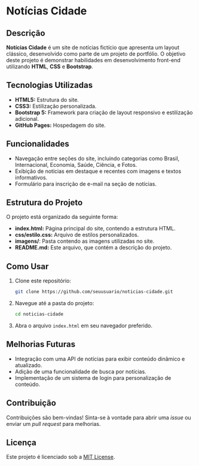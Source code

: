 # Notícias Cidade

## Descrição
**Notícias Cidade** é um site de notícias fictício que apresenta um layout clássico, desenvolvido como parte de um projeto de portfólio. O objetivo deste projeto é demonstrar habilidades em desenvolvimento front-end utilizando **HTML**, **CSS** e **Bootstrap**.

## Tecnologias Utilizadas
- **HTML5:** Estrutura do site.
- **CSS3:** Estilização personalizada.
- **Bootstrap 5:** Framework para criação de layout responsivo e estilização adicional.
- **GitHub Pages:** Hospedagem do site.

## Funcionalidades
- Navegação entre seções do site, incluindo categorias como Brasil, Internacional, Economia, Saúde, Ciência, e Fotos.
- Exibição de notícias em destaque e recentes com imagens e textos informativos.
- Formulário para inscrição de e-mail na seção de notícias.

## Estrutura do Projeto
O projeto está organizado da seguinte forma:
- **index.html:** Página principal do site, contendo a estrutura HTML.
- **css/estilo.css:** Arquivo de estilos personalizados.
- **imagens/**: Pasta contendo as imagens utilizadas no site.
- **README.md:** Este arquivo, que contém a descrição do projeto.

## Como Usar
1. Clone este repositório:
    ```bash
    git clone https://github.com/seuusuario/noticias-cidade.git
    ```
2. Navegue até a pasta do projeto:
    ```bash
    cd noticias-cidade
    ```
3. Abra o arquivo `index.html` em seu navegador preferido.

## Melhorias Futuras
- Integração com uma API de notícias para exibir conteúdo dinâmico e atualizado.
- Adição de uma funcionalidade de busca por notícias.
- Implementação de um sistema de login para personalização de conteúdo.

## Contribuição
Contribuições são bem-vindas! Sinta-se à vontade para abrir uma *issue* ou enviar um *pull request* para melhorias.

## Licença
Este projeto é licenciado sob a [MIT License](LICENSE).
